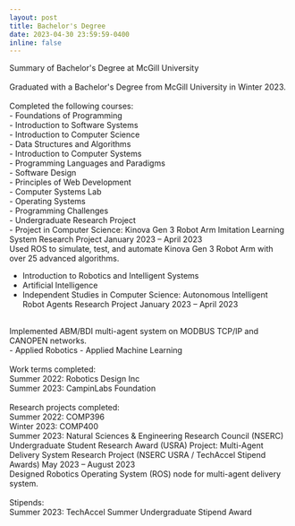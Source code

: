 ```yaml
---
layout: post
title: Bachelor's Degree
date: 2023-04-30 23:59:59-0400
inline: false
---
```


Summary of Bachelor's Degree at McGill University
<br><br>
Graduated with a Bachelor's Degree from McGill University in Winter 2023.
<br><br>
Completed the following courses:
<br>- Foundations of Programming
<br>- Introduction to Software Systems
<br>- Introduction to Computer Science
<br>- Data Structures and Algorithms
<br>- Introduction to Computer Systems
<br>- Programming Languages and Paradigms
<br>- Software Design
<br>- Principles of Web Development
<br>- Computer Systems Lab
<br>- Operating Systems
<br>- Programming Challenges
<br>- Undergraduate Research Project
<br>- Project in Computer Science: Kinova Gen 3 Robot Arm Imitation Learning System Research Project January 2023 – April 2023
<br>
Used ROS to simulate, test, and automate Kinova Gen 3 Robot Arm with over 25 advanced algorithms.
<br>
- Introduction to Robotics and Intelligent Systems
- Artificial Intelligence
- Independent Studies in Computer Science: Autonomous Intelligent Robot Agents Research Project January 2023 – April 2023
<br>
Implemented ABM/BDI multi-agent system on MODBUS TCP/IP and CANOPEN networks.
<br>
- Applied Robotics
- Applied Machine Learning
<br><br>
Work terms completed:
<br>
Summer 2022: Robotics Design Inc
<br>
Summer 2023: CampinLabs Foundation
<br><br>
Research projects completed:
<br>
Summer 2022: COMP396
<br>
Winter 2023: COMP400
<br>
Summer 2023: Natural Sciences & Engineering Research Council (NSERC) Undergraduate Student Research Award (USRA) Project:
Multi-Agent Delivery System Research Project (NSERC USRA / TechAccel Stipend Awards) May 2023 – August 2023
<br>
Designed Robotics Operating System (ROS) node for multi-agent delivery system.
<br><br>
Stipends:
<br>
Summer 2023: TechAccel Summer Undergraduate Stipend Award